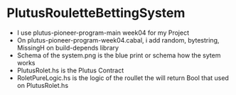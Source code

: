 # PlutusRouletteBettingSystem

- I use plutus-pioneer-program-main week04 for my Project
- On plutus-pioneer-program-week04.cabal, i add random, bytestring, MissingH  on build-depends library
- Schema of the system.png is the blue print or schema how the sytem works
- PlutusRolet.hs is the Plutus Contract
- RoletPureLogic.hs is the logic of the roullet the will return Bool that used on PlutusRolet.hs
